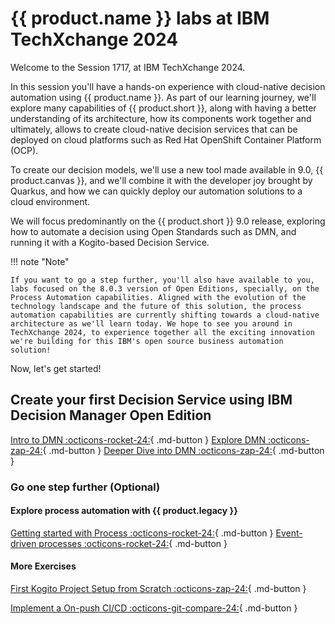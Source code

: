 # {{ product.name }} labs at IBM TechXchange 2024

Welcome to the Session 1717, at IBM TechXchange 2024. 

In this session you'll have a hands-on experience with cloud-native decision automation using {{ product.name }}. As part of our learning journey, we'll explore many capabilities of {{ product.short }}, along with having a better understanding of its architecture, how its components work together and ultimately, allows to create cloud-native decision services that can be deployed on cloud platforms such as Red Hat OpenShift Container Platform (OCP). 

To create our decision models, we'll use a new tool made available in 9.0, {{ product.canvas }}, and we'll combine it with the developer joy brought by Quarkus, and how we can quickly deploy our automation solutions to a cloud environment. 

We will focus predominantly on the {{ product.short }} 9.0 release, exploring how to automate a decision using Open Standards such as DMN, and running it with a Kogito-based Decision Service. 

!!! note "Note"
        
    If you want to go a step further, you'll also have available to you, labs focused on the 8.0.3 version of Open Editions, specially, on the Process Automation capabilities. Aligned with the evolution of the technology landscape and the future of this solution, the process automation capabilities are currently shifting towards a cloud-native architecture as we'll learn today. We hope to see you around in TechXchange 2024, to experience together all the exciting innovation we're building for this IBM's open source business automation solution!

Now, let's get started!

## Create your first Decision Service using IBM Decision Manager Open Edition


[Intro to DMN :octicons-rocket-24:](../04_dmn/introduction.md){ .md-button }
[Explore DMN :octicons-zap-24:](../04_dmn/intermediate-lab-intro.md){ .md-button }
[Deeper Dive into DMN :octicons-zap-24:](../04_dmn/advanced-lab-intro.md){ .md-button }


### Go one step further (Optional)

#### Explore process automation with {{ product.legacy }}

[Getting started with Process :octicons-rocket-24:](guided_exercises/04_order_management/01_try-order-management-app.md){ .md-button }
[Event-driven processes :octicons-rocket-24:](guided_exercises/05_bam_kafka/00_introduction.md){ .md-button }

#### More Exercises

[First Kogito Project Setup from Scratch :octicons-zap-24:](../01_getting_started/introduction.md){ .md-button }

[Implement a On-push CI/CD :octicons-git-compare-24:](../03c_CICD/introduction.md){ .md-button }

